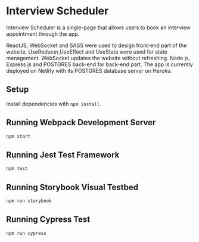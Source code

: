 # Interview Scheduler
Interview Scheduler is a single-page that allows users to book an interview appointment through the app.

ReactJS, WebSocket and SASS were used to design front-end part of the website. 
UseReducer,UseEffect and UseState were used for state management.
WebSocket updates the website without refreshing.
Node js, Express js and POSTGRES back-end for back-end part.
The app is currently deployed on Netlify with its POSTGRES database server on Heroku.




## Setup

Install dependencies with `npm install`.

## Running Webpack Development Server

```sh
npm start
```

## Running Jest Test Framework

```sh
npm test
```

## Running Storybook Visual Testbed

```sh
npm run storybook
```
## Running Cypress Test

```sh
npm run cypress
```